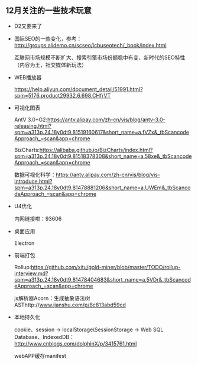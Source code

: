 ## 12月关注的一些技术玩意

- D2又要来了

- 国际SEO的一些变化，参考：http://groups.alidemo.cn/scseo/icbuseotech/_book/index.html

  互联网市场规模不断扩大、搜索引擎市场份额稳中有变、新时代的SEO特性（内容为王，社交媒体新玩法）

- WEB播放器

  https://help.aliyun.com/document_detail/51991.html?spm=5176.product29932.6.698.CHfrVT

- 可视化图表

  AntV 3.0+G2:https://antv.alipay.com/zh-cn/vis/blog/antv-3.0-releasing.html?spm=a313p.24.18y0dt9.81519160617&short_name=a.fVZx&_tbScancodeApproach_=scan&app=chrome

  BizCharts:https://alibaba.github.io/BizCharts/index.html?spm=a313p.24.18y0dt9.81518378308&short_name=a.58xe&_tbScancodeApproach_=scan&app=chrome

  数据可视化科学：https://antv.alipay.com/zh-cn/vis/blog/vis-introduce.html?spm=a313p.24.18y0dt9.81478881206&short_name=a.UWEm&_tbScancodeApproach_=scan&app=chrome

- U4优化

  内网链接啦：93606

- 桌面应用

  Electron

- 前端打包

  Rollup:https://github.com/xitu/gold-miner/blob/master/TODO/rollup-interview.md?spm=a313p.24.18y0dt9.81478404683&short_name=a.5VDr&_tbScancodeApproach_=scan&app=chrome

  js解析器Acorn：生成抽象语法树ASThttp://www.jianshu.com/p/8c813abd59cd

- 本地持久化

  cookie、session -> localStorage\SessionStorage -> Web SQL Database、IndexedDB：http://www.cnblogs.com/dolphinX/p/3415761.html

  webAPP缓存manifest